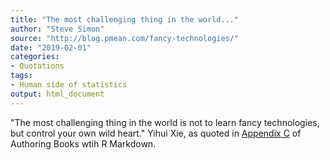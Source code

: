 ```yaml
---
title: "The most challenging thing in the world..."
author: "Steve Simon"
source: "http://blog.pmean.com/fancy-technologies/"
date: "2019-02-01"
categories:
- Quotations
tags:
- Human side of statistics
output: html_document
---
```


"The most challenging thing in the world is not to learn fancy
technologies, but control your own wild heart." Yihui Xie, as quoted in
[Appendix C](https://bookdown.org/yihui/bookdown/faq.html) of Authoring
Books wtih R Markdown.

<!---more--->



